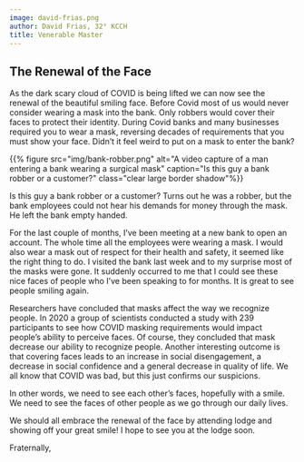```yaml
---
image: david-frias.png
author: David Frias, 32° KCCH
title: Venerable Master
---
```


## The Renewal of the Face

As the dark scary cloud of COVID is being lifted we can now see the renewal of the beautiful smiling face. Before Covid most of us would never consider wearing a mask into the bank. Only robbers would cover their faces to protect their identity. During Covid banks and many businesses required you to wear a mask, reversing decades of requirements that you must show your face. Didn’t it feel weird to put on a mask to enter the bank?
 
{{% figure src="img/bank-robber.png" alt="A video capture of a man entering a bank wearing a surgical mask" caption="Is this guy a bank robber or a customer?" class="clear large border shadow"%}}

Is this guy a bank robber or a customer? Turns out he was a robber, but the bank employees could not hear his demands for money through the mask. He left the bank empty handed.

For the last couple of months, I’ve been meeting at a new bank to open an account. The whole time all the employees were wearing a mask. I would also wear a mask out of respect for their health and safety, it seemed like the right thing to do. I visited the bank last week and to my surprise most of the masks were gone. It suddenly occurred to me that I could see these nice faces of people who I’ve been speaking to for months. It is great to see people smiling again.

Researchers have concluded that masks affect the way we recognize people. In 2020 a group of scientists conducted a study with 239 participants to see how COVID masking requirements would impact people’s ability to perceive faces. Of course, they concluded that mask decrease our ability to recognize people. Another interesting outcome is that covering faces leads to an increase in social disengagement, a decrease in social confidence and a general decrease in quality of life. We all know that COVID was bad, but this just confirms our suspicions.  

In other words, we need to see each other’s faces, hopefully with a smile. We need to see the faces of other people as we go through our daily lives.    

We should all embrace the renewal of the face by attending lodge and showing off your great smile! I hope to see you at the lodge soon.

Fraternally,